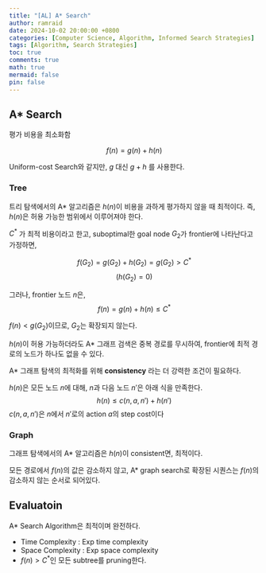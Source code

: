 ```yaml
---
title: "[AL] A* Search"
author: ramraid
date: 2024-10-02 20:00:00 +0800
categories: [Computer Science, Algorithm, Informed Search Strategies]
tags: [Algorithm, Search Strategies]
toc: true
comments: true
math: true
mermaid: false
pin: false
---
```


## A* Search

평가 비용을 최소화함

$$f(n) = g(n) + h(n)$$

Uniform-cost Search와 같지만, $g$ 대신 $g + h$ 를 사용한다.

### Tree

트리 탐색에서의 A* 알고리즘은 $h(n)$이 비용을 과하게 평가하지 않을 때 최적이다. 즉, $h(n)$은 허용 가능한 범위에서 이루어져야 한다.

$C^*$ 가 최적 비용이라고 한고, suboptimal한 goal node $G_2$가 frontier에 나타난다고 가정하면,

$$f(G_2) = g(G_2) + h(G_2) = g(G_2) > C^*$$
$$(h(G_2) = 0)$$

그러나, frontier 노드 $n$은,
$$f(n) = g(n) + h(n) \leq C^*$$

$f(n) < g(G_2)$이므로, $G_2$는 확장되지 않는다.

$h(n)$이 허용 가능하더라도 A* 그래프 검색은 중복 경로를 무시하여, frontier에 최적 경로의 노드가 하나도 없을 수 있다.

A* 그래프 탐색의 최적화를 위해 **consistency** 라는 더 강력한 조건이 필요하다.

$h(n)$은 모든 노드 $n$에 대해, $n$과 다음 노드 $n'$은 아래 식을 만족한다.
$$h(n) \leq c(n, a, n') + h(n')$$
$c(n, a, n')$은 $n$에서 $n'$로의 action $a$의 step cost이다

### Graph

그래프 탐색에서의 A* 알고리즘은 $h(n)$이 consistent면, 최적이다.

모든 경로에서 $f(n)$의 값은 감소하지 않고, A* graph search로 확장된 시퀀스는 $f(n)$의 감소하지 않는 순서로 되어있다.

## Evaluatoin

A* Search Algorithm은 최적이며 완전하다.

- Time Complexity : Exp time complexity
- Space Complexity : Exp space complexity
- $f(n) > C^*$인 모든 subtree를 pruning한다.